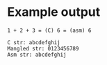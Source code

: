 # Example output
```
1 + 2 + 3 = (C) 6 = (asm) 6

C str: abcdefghij
Mangled str: 0123456789
Asm str: abcdefghij
```
